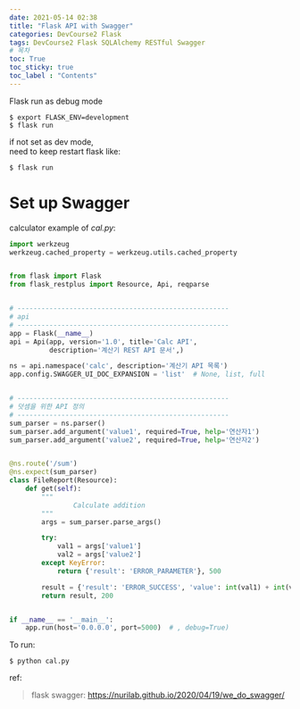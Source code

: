 ```yaml
---
date: 2021-05-14 02:38
title: "Flask API with Swagger"
categories: DevCourse2 Flask
tags: DevCourse2 Flask SQLAlchemy RESTful Swagger
# 목차
toc: True  
toc_sticky: true 
toc_label : "Contents"
---
```


Flask run as debug mode  
```
$ export FLASK_ENV=development
$ flask run
```  
if not set as dev mode,  
need to keep restart flask like:  
```
$ flask run
```  

# Set up Swagger

calculator example of *cal.py*:  
```python
import werkzeug
werkzeug.cached_property = werkzeug.utils.cached_property


from flask import Flask
from flask_restplus import Resource, Api, reqparse


# -----------------------------------------------------
# api
# -----------------------------------------------------
app = Flask(__name__)
api = Api(app, version='1.0', title='Calc API',
          description='계산기 REST API 문서',)

ns = api.namespace('calc', description='계산기 API 목록')
app.config.SWAGGER_UI_DOC_EXPANSION = 'list'  # None, list, full


# -----------------------------------------------------
# 덧셈을 위한 API 정의
# -----------------------------------------------------
sum_parser = ns.parser()
sum_parser.add_argument('value1', required=True, help='연산자1')
sum_parser.add_argument('value2', required=True, help='연산자2')


@ns.route('/sum')
@ns.expect(sum_parser)
class FileReport(Resource):
    def get(self):
        """
                Calculate addition
        """
        args = sum_parser.parse_args()

        try:
            val1 = args['value1']
            val2 = args['value2']
        except KeyError:
            return {'result': 'ERROR_PARAMETER'}, 500

        result = {'result': 'ERROR_SUCCESS', 'value': int(val1) + int(val2)}
        return result, 200


if __name__ == '__main__':
    app.run(host='0.0.0.0', port=5000)  # , debug=True)
```  

To run:  
```
$ python cal.py
```  





ref:  
> flask swagger: <https://nurilab.github.io/2020/04/19/we_do_swagger/>  

